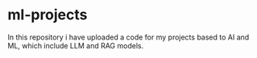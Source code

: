 # ml-projects
In this repository i have uploaded a code for my projects based to AI and ML, which include LLM and RAG models.

